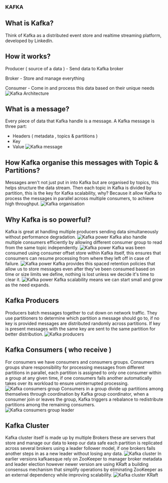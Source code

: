 ### KAFKA

## What is Kafka?
Think of Kafka as a distributed event store and realtime streaming platform, developed by LinkedIn.

## How it works?
Producer ( source of a data ) - Send data to Kafka broker

Broker - Store and manage everything

Consumer - Come in and process this data based on their unique needs
![Kafka Architecture](./kafka-images/1.png)


## What is a message?
Every piece of data that Kafka handle is a message.
A Kafka message is three part:
- Headers ( metadata , topics & partitions )
- Key
- Value
![Kafka message](./kafka-images/2.png)

## How Kafka organise this messages with Topic & Partitions?
Messages aren't not just put in into Kafka but are organised by topics, this helps structure the data stream.
Then each topic in Kafka is divided by partition, this is the key for Kafka scalability, why? Because it allow Kafka to process the messages in parallel across multiple consumers, to achieve high throughput.
![Kafka organisation](./kafka-images/3.png)

## Why Kafka is so powerful?
Kafka is great at handling multiple producers sending data simultaneously without performance degradation.
![Kafka power](./kafka-images/4.png)
Kafka also handle multiple consumers efficiently by allowing different consumer group to read from the same topic independently.
![Kafka power](./kafka-images/5.png)
Kafka was been consumed using consumer offset store within Kafka itself, this ensures that consumers can resume processing from where they left off in case of failure.
![Kafka power](./kafka-images/6.png)
Kafka provides this spaced retention policies that allow us to store messages even after they've been consumed based on time or size limits we define, nothing is lost unless we decide it's time to clear it.
![Kafka power](./kafka-images/7.png)
Kafka scalability means we can start small and grow as the need expands.

## Kafka Producers
Producers batch messages together to cut down on network traffic.
They use partitioners to determine which partition a message should go to, if no key is provided messages are distributed randomly across partitions.
If key is present messages with the same key are sent to the same partition for better distribution.
![Kafka producers](./kafka-images/8.png)

## Kafka Consumers ( who receive ) 
For consumers we have consumers and consumers groups.
Consumers groups share responsibility for processing messages from different partitions in parallel, each partition is assigned to only one consumer within a group at any given time, if one consumers fails another automatically takes over its workload to ensure uninterrupted processing.
![Kafka consumers group](./kafka-images/9.png)
Consumers in a group divide up partitions among themselves through coordination by Kafka group coordinator, when a consumer join or leaves the group, Kafka triggers a rebalance to redistribute partitions among the remaining consumers.
![Kafka consumers group leader](./kafka-images/10.png)

## Kafka Cluster
Kafka cluster itself is made up by multiple Brokers these are servers that store and manage our data to keep our data safe each partition is replicated across several brokers using a leader follower model, if one brokers fails another steps in as a new leader without losing any data.
![Kafka cluster](./kafka-images/11.png)
In earlier versions kafkaesque rely on ZooKeeper to manager broker metadata and leader election however newer version are using KRaft a building consensus mechanism that simplify operations by eliminating ZooKeeper as an external dependency while improving scalability.
![Kafka cluster KRaft](./kafka-images/12.png)
